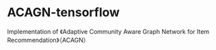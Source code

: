 # ACAGN-tensorflow
Implementation of  《Adaptive Community Aware Graph Network for Item Recommendation》（ACAGN）
